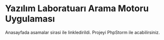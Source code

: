 # Yazılım Laboratuarı Arama Motoru Uygulaması

Anasayfada asamalar sirasi ile linkledirildi. Projeyi PhpStorm ile acabilirsiniz.



